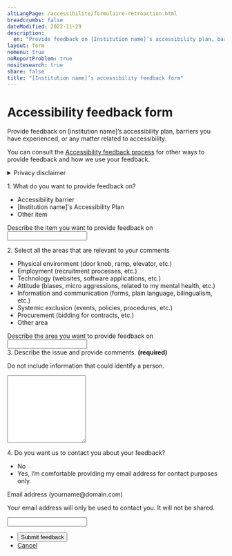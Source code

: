 ```yaml
---
altLangPage: /accessibilite/formulaire-retroaction.html
breadcrumbs: false
dateModified: 2022-11-29
description: 
  en: "Provide feedback on [Institution name]’s accessibility plan, barriers you have experienced, or any matter related to accessibility."
layout: form
nomenu: true
noReportProblem: true
nositesearch: true
share: false
title: "[Institution name]’s accessibility feedback form"
---
```

<h1 property="name" id="wb-cont" dir="ltr">Accessibility feedback form</h1>
<div class="row mrgn-tp-lg">
  <div class="col-md-8">
    <p>Provide feedback on [institution name]’s accessibility plan, barriers you have experienced, or any matter related to accessibility.</p>
    <p>You can consult the <a href="feedback-process.html">Accessibility feedback process</a> for other ways to provide feedback and how we use your feedback.</p>
    <details class="mrgn-tp-lg">
      <summary>Privacy disclaimer</summary>
      <div class="row mrgn-tp-lg">
        <div class="col-md-12">
          <p>[Include your institution’s privacy disclaimer.]</p>
          <h2>[Privacy disclaimer sample]</h2>
          <p>The collection of personal information is authorized by section 7(1)(a) and Section 70 of the <em>Accessible 
            Canada Act</em>.  This personal information is collected by the [Accessibility office or coordinator] to comply with the <em>Accessible Canada Act</em> by creating a mechanism to collect feedback and be able to respond back to the individual 
            and acknowledge that their feedback has been collected and how it was handled.</p>
          <p>Collection and use of this personal information is in accordance 
            with the <em>Privacy Act</em>. The mechanism is used to collect feedback 
            internally and externally on our Accessibility Plan, 
            future progress reports, as well as accessibility and barriers to accessibility within the work carried out in each 
            department.</p>
          <p>The personal information collected is described in Personal Information Bank PSU 938 – 
            Outreach Activities and will be retained for 7 years. Under the <em>Privacy Act</em> you have the right of access to, and correction of, your personal 
            information. To exercise either of these rights, contact [Institution name]’s ATIP Coordinator. If 
            you are not satisfied with Canadian Heritage’s response to your privacy concern, you may wish 
            to Contact the Office of the Privacy Commissioner of Canada</p>
          <h2 class="h3">Contact information</h2>
          <ul class="mrgn-tp-lg">
            <li>[Institution name]’s ATIP Coordinator</li>
            <li><a href="https://www.priv.gc.ca/en/contact-the-opc/">Contact the Office of the Privacy Commissioner of Canada</a></li>
          </ul>
          <h2 class="h3">References</h2>
          <ul class="mrgn-tp-lg">
            <li><a href="https://www.laws-lois.justice.gc.ca/eng/acts/A-0.6/page-1.html">Accessible Canada Act</a>
              <ul>
                <li><a href="https://www.laws-lois.justice.gc.ca/eng/acts/A-0.6/page-1.html#h-1153444">section 7(1)(a)</a></li>
                <li><a href="https://www.laws-lois.justice.gc.ca/eng/acts/A-0.6/page-5.html#h-1154040">Section 70</a></li>
              </ul>
            </li>
            <li><a href="https://laws-lois.justice.gc.ca/ENG/ACTS/P-21/index.html">Privacy Act</a></li>
            <li><a href="https://www.canada.ca/en/treasury-board-secretariat/services/access-information-privacy/access-information/information-about-programs-information-holdings/standard-personal-information-banks.html#psu938">Personal Information Bank PSU 938 – Outreach Activities</a></li>
          </ul>
        </div>
      </div>
    </details>
  </div>
</div>
<div class="row mrgn-tp-lg">
  <div class="col-md-8">
    <div class="wb-frmvld">
      <form id="accessibility_feedback">
        <div class="wb-fieldflow gc-font-2019" data-wb-fieldflow='{"noForm": true, "renderas":"radio", "gcChckbxrdio":true}'>
          <p>1. What do you want to provide feedback on?</p>
          <ul>
            <li data-wb-fieldflow='{"action": "query", "name": "feedback_type", "value": "feedback_type1"}'>Accessibility barrier</li>
            <li data-wb-fieldflow='{"action": "query", "name": "feedback_type", "value": "feedback_type2"}' >[Institution name]'s Accessibility Plan</li>
            <li data-wb-fieldflow='[
                                {"action": "toggle", "toggle": "#feedback_type_other", "live":true },
                                {"action": "query", "name": "feedback_type", "value": "feedback_type3" }
                               ]'>Other item</li>
          </ul>
        </div>
        <div id="feedback_type_other" class="hidden">
          <div class="form-group">
            <label for="feedback_type3_desc"><span class="field-name gc-font-2019">Describe the item you want to provide feedback on</span></label>
            <input class="form-control full-width input-lg" id="feedback_type3_desc" name="feedback_type3_desc" type="text" />
          </div>
        </div>
        <div class="wb-fieldflow gc-font-2019" data-wb-fieldflow='{"noForm": true, "noreqlabel": true, "renderas":"checkbox", "gcChckbxrdio":true}'>
          <p>2. Select all the areas that are relevant to your comments</p>
          <ul>
            <li data-wb-fieldflow='{"action": "query", "name": "areas", "value": "areas4"}'>Physical environment (door knob, ramp, elevator, etc.)</li>
            <li data-wb-fieldflow='{"action": "query", "name": "areas", "value": "areas5"}'>Employment (recruitment processes, etc.)</li>
            <li data-wb-fieldflow='{"action": "query", "name": "areas", "value": "areas6"}'>Technology (websites, software applications, etc.)</li>
            <li data-wb-fieldflow='{"action": "query", "name": "areas", "value": "areas7"}'>Attitude (biases, micro aggressions, related to my mental health, etc.)</li>
            <li data-wb-fieldflow='{"action": "query", "name": "areas", "value": "areas8"}'>Information and communication (forms, plain language, bilingualism, etc.)</li>
            <li data-wb-fieldflow='{"action": "query", "name": "areas", "value": "areas9"}'>Systemic exclusion (events, policies, procedures, etc.)</li>
            <li data-wb-fieldflow='{"action": "query", "name": "areas", "value": "areas10"}'>Procurement (bidding for contracts, etc.)</li>
            <li data-wb-fieldflow='[
                                {"action": "toggle", "toggle": "#area_other", "live": true},
                                {"action": "query", "name": "areas", "value": "areas11"}
                                ]'>Other area</li>
          </ul>
        </div>
        <div id="area_other" class="hidden">
          <div class="form-group">
            <label for="areas_desc"><span class="field-name gc-font-2019">Describe the area you want to provide feedback on</span></label>
            <input class="form-control full-width input-lg" id="areas_desc" name="areas_desc" type="text" />
          </div>
        </div>
        <div class="form-group mrgn-tp-lg">
          <label for="description" class="required"><span class="field-name gc-font-2019">3. Describe the issue and provide comments. <strong class="required">(required)</strong></span></label>
          <p>Do not include information that could identify a person.</p>
          <textarea class="form-control required full-width" rows="10" id="description"></textarea>
        </div>
        <div class="mrgn-tp-lg">
          <div class="wb-fieldflow gc-font-2019" data-wb-fieldflow='{"noForm": true, "renderas":"radio", "gcChckbxrdio":true}'>
            <p>4.  Do you want us to contact you about your feedback? </p>
            <ul>
              <li data-wb-fieldflow='{"action": "query", "name": "feedback_type", "value": "feedback_type1"}'>No</li>
              <li data-wb-fieldflow='[
                                {"action": "toggle", "toggle": "#email_request_other", "live":true },
                                {"action": "query", "name": "feedback_type", "value": "feedback_type3" }
                               ]'>Yes, I’m comfortable providing my email address for contact purposes only.</li>
            </ul>
          </div>
          <div id="email_request_other" class="hidden">
            <div class="form-group">
              <label for="email1"><span class="field-name gc-font-2019">Email address</span> (yourname@domain.com)</label>
              <p>Your email address will only be used to contact you.  It will not be shared.</p>
              <div class="row">
                <div class="col-md-8">
                  <input class="form-control input-lg full-width" id="email1" name="email1" type="email" autocomplete="email" />
                </div>
              </div>
              <div class="clearfix"></div>
            </div>
          </div>
        </div>
      </form>
    </div>
    <div class="mrgn-tp-xl">
      <ul class="list-inline">
        <li>
          <input class="btn btn-primary btn-lg mrgn-bttm-md" type="submit" value="Submit feedback">
        </li>
        <li><a href="afeedback-04-01-en.html" type="button" class="btn btn-link btn-lg">Cancel</a></li>
      </ul>
    </div>
  </div>
</div>
<div class="clearfix"></div>
